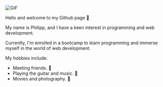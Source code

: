 ![GIF](https://media.giphy.com/media/3o6ZtpxSZbQRRnwCKQ/giphy.gif)
<span style="font-family: Roboto, sans-serif;">

Hello and welcome to my Github page :wave:

My name is Philipp, and I have a keen interest in programming and web development.

Currently, I'm enrolled in a bootcamp to learn programming and immerse myself in the world of web development.

My hobbies include:

- Meeting friends. 🙌
- Playing the guitar and music. 🎵
- Movies and photography. 🎥

</span>
